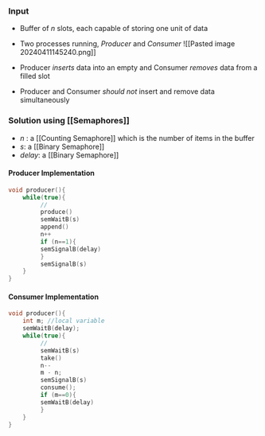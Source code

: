 ### Input 
- Buffer of $n$ slots, each capable of storing one unit of data
- Two processes running, *Producer* and *Consumer*
![[Pasted image 20240411145240.png]]

- Producer *inserts* data into an empty and Consumer *removes* data from a filled slot
- Producer and Consumer *should not* insert and remove data simultaneously 
### Solution using [[Semaphores]]
- $n$ : a [[Counting Semaphore]] which is the number of items in the buffer 
- $s$: a [[Binary Semaphore]] 
- $delay$: a [[Binary Semaphore]]
#### Producer Implementation 
``` c
void producer(){
	while(true){
		 //
		 produce()
		 semWaitB(s)
		 append()
		 n++
		 if (n==1){
		 semSignalB(delay)
		 }
		 semSignalB(s)
	}
}
```

#### Consumer Implementation 
``` c
void producer(){
	int m; //local variable 
	semWaitB(delay);
	while(true){
		 //
		 semWaitB(s)
		 take()
		 n--
		 m - n;
		 semSignalB(s)
		 consume();
		 if (m==0){
		 semWaitB(delay)
		 }
	}
}
```